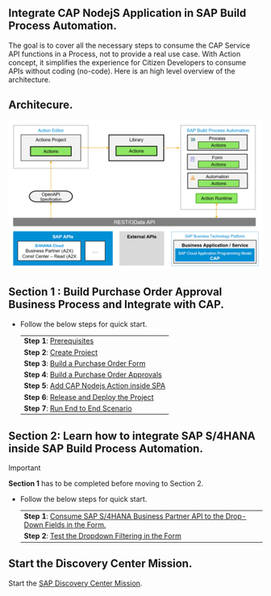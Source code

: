 ## Integrate CAP NodejS Application in SAP Build Process Automation.

The goal is to cover all the necessary steps to consume the CAP Service API functions in a Process, not to provide a real use case. With Action concept, it simplifies the experience for Citizen Developers to consume APIs without coding (no-code). Here is an high level overview of the architecture.

## Architecure.

![](./images/arch.png)

## Section 1 : Build Purchase Order Approval Business Process and Integrate with CAP.

* Follow the below steps for quick start.

    |    | 
    | ----------- |
    | **Step 1**: [Prerequisites](./prerequisites/README.md) |
    | **Step 2**: [Create Project](./createprocess/README.md) |
    | **Step 3**: [Build a Purchase Order Form](./form/README.md) |
    | **Step 4**: [Build a Purchase Order Approvals](./approval/README.md)  |
    | **Step 5**: [Add CAP Nodejs Action inside SPA](./action/README.md)|
    | **Step 6**: [Release and Deploy the Project](./deploy/README.md) |
    | **Step 7**: [Run End to End Scenario](./e2e/README.md) |

##  Section 2: Learn how to integrate SAP S/4HANA inside SAP Build Process Automation.

> [!IMPORTANT]  
> **Section 1** has to be completed before moving to Section 2.

* Follow the below steps for quick start.

    |   | 
    | ----------- |
    | **Step 1**: [Consume SAP S/4HANA Business Partner API to the Drop-Down Fields in the Form.](./s4hana/README.md) |
    | **Step 2**: [Test the Dropdown Filtering in the Form](./s4hane2e/README.md) |


## Start the Discovery Center Mission.

Start the [SAP Discovery Center Mission](https://discovery-center.cloud.sap/missiondetail/4163/4406).